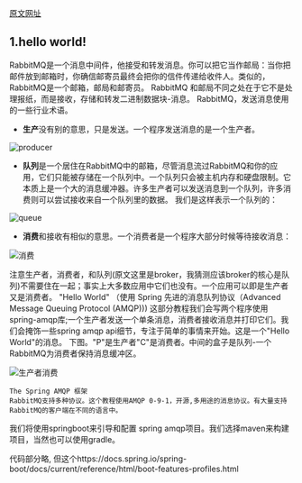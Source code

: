 [原文网址](https://www.rabbitmq.com/tutorials/tutorial-one-spring-amqp.html "第一部分")
## 1.hello world!
RabbitMQ是一个消息中间件，他接受和转发消息。你可以把它当作邮局：当你把邮件放到邮箱时，你确信邮寄员最终会把你的信件传递给收件人。类似的，RabbitMQ是一个邮箱，邮局和邮寄员。
RabbitMQ 和邮局不同之处在于它不是处理报纸，而是接收，存储和转发二进制数据块-消息。
RabbitMQ，发送消息使用的一些行业术语。
* **生产**没有别的意思，只是发送。一个程序发送消息的是一个生产者。

![producer](https://www.rabbitmq.com/img/tutorials/producer.png)
* **队列**是一个居住在RabbitMQ中的邮箱，尽管消息流过RabbitMQ和你的应用，它们只能被存储在一个队列中。一个队列只会被主机内存和硬盘限制。它本质上是一个大的消息缓冲器。许多生产者可以发送消息到一个队列，许多消费则可以尝试接收来自一个队列里的数据。
我们是这样表示一个队列的：

![queue](https://www.rabbitmq.com/img/tutorials/queue.png)
* **消费**和接收有相似的意思。一个消费者是一个程序大部分时候等待接收消息：

![消费](https://www.rabbitmq.com/img/tutorials/consumer.png)

注意生产者，消费者，和队列(原文这里是broker，我猜测应该broker的核心是队列)不需要住在一起；事实上大多数应用中它们也没有。一个应用可以即是生产者又是消费者。
"Hello World"
（使用 Spring 先进的消息队列协议（Advanced Message Queuing Protocol (AMQP)))
这部分教程我们会写两个程序使用spring-amqp库;一个生产者发送一个单条消息，消费者接收消息并打印它们。我们会掩饰一些spring amqp api细节，专注于简单的事情来开始。这是一个"Hello World"的消息。
下图。"P"是生产者"C"是消费者。中间的盒子是队列-一个RabbitMQ为消费者保持消息缓冲区。

![生产者消费](https://www.rabbitmq.com/img/tutorials/python-one.png)

    The Spring AMQP 框架
    RabbitMQ支持多种协议。这个教程使用AMQP 0-9-1，开源,多用途的消息协议。有大量支持RabbitMQ的客户端在不同的语言中。
我们将使用springboot来引导和配置 spring amqp项目。我们选择maven来构建项目，当然也可以使用gradle。

代码部分略,
但这个https://docs.spring.io/spring-boot/docs/current/reference/html/boot-features-profiles.html
